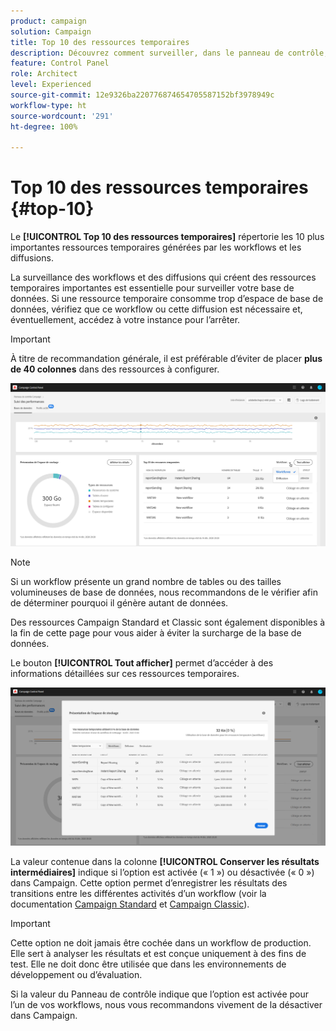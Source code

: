 ```yaml
---
product: campaign
solution: Campaign
title: Top 10 des ressources temporaires
description: Découvrez comment surveiller, dans le panneau de contrôle, les 10 ressources temporaires les plus importantes générées par les workflows et les diffusions de votre base de données Campaign.
feature: Control Panel
role: Architect
level: Experienced
source-git-commit: 12e9326ba220776874654705587152bf3978949c
workflow-type: ht
source-wordcount: '291'
ht-degree: 100%

---
```


# Top 10 des ressources temporaires {#top-10}

Le **[!UICONTROL Top 10 des ressources temporaires]** répertorie les 10 plus importantes ressources temporaires générées par les workflows et les diffusions.

La surveillance des workflows et des diffusions qui créent des ressources temporaires importantes est essentielle pour surveiller votre base de données. Si une ressource temporaire consomme trop d’espace de base de données, vérifiez que ce workflow ou cette diffusion est nécessaire et, éventuellement, accédez à votre instance pour l’arrêter.

>[!IMPORTANT]
>
>À titre de recommandation générale, il est préférable d’éviter de placer **plus de 40 colonnes** dans des ressources à configurer.

![](assets/database-top10.png)

>[!NOTE]
>
>Si un workflow présente un grand nombre de tables ou des tailles volumineuses de base de données, nous recommandons de le vérifier afin de déterminer pourquoi il génère autant de données.
>
>Des ressources Campaign Standard et Classic sont également disponibles à la fin de cette page pour vous aider à éviter la surcharge de la base de données.

Le bouton **[!UICONTROL Tout afficher]** permet d’accéder à des informations détaillées sur ces ressources temporaires.

![](assets/database-top10-view.png)

La valeur contenue dans la colonne **[!UICONTROL Conserver les résultats intermédiaires]** indique si l’option est activée (« 1 ») ou désactivée (« 0 ») dans Campaign. Cette option permet d’enregistrer les résultats des transitions entre les différentes activités d’un workflow (voir la documentation [Campaign Standard](https://experienceleague.adobe.com/docs/campaign-standard/using/managing-processes-and-data/executing-a-workflow/managing-execution-options.html?lang=fr) et [Campaign Classic](https://experienceleague.adobe.com/docs/campaign-classic/using/automating-with-workflows/introduction/workflow-best-practices.html?lang=fr#logs)).

>[!IMPORTANT]
>
>Cette option ne doit jamais être cochée dans un workflow de production. Elle sert à analyser les résultats et est conçue uniquement à des fins de test. Elle ne doit donc être utilisée que dans les environnements de développement ou d’évaluation.
>
>Si la valeur du Panneau de contrôle indique que l’option est activée pour l’un de vos workflows, nous vous recommandons vivement de la désactiver dans Campaign.
